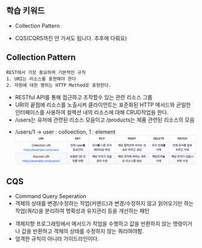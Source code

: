 ## 학습 키워드

- Collection Pattern

* CQS(CQRS까진 안 가셔도 됩니다. 추후에 다뤄요)

## Collection Pattern

```
REST에서 가장 중요하며 기본적인 규칙
1. URI는 리소스를 표현해야 한다
2. 자원에 대한 행위는 HTTP Method로 표현한다.
```

- RESTful API를 통해 접근하고 조작할수 있는 관련 리소스 그룹
- URI의 끝점에 리소스를 노출시켜 클라이언트는 표준화된 HTTP 메서드와 균일한 인터페이스를 사용하여 컬렉션 내의 리소스에 대해 CRUD작업을 한다.
- /users는 유저에 관련된 리소스 모음이고 /products는 제품 관련된 리소스의 모음

* /users/1 -> user : colloection, 1 : element
  ![직접 작성](/week2/image/URI.png)

## CQS

- Command Query Seperation
- 객체의 상태를 변경/수정하는 작업(커맨드)과 변경/수정하지 않고 읽어오기만 하는 작업(쿼리)을 분리하여 명확성과 유지관리 등을 개선하는 패턴

* 객체지향 프로그래밍에서 메서드가 작업을 수행하고 값을 반환하지 않는 명령이거나 값을 반환하고 객체의 상태를 수정하지 않는 쿼리여야함.
* 엄격한 규칙이 아니라 가이드라인이다.
